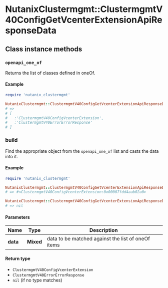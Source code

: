 # NutanixClustermgmt::ClustermgmtV40ConfigGetVcenterExtensionApiResponseData

## Class instance methods

### `openapi_one_of`

Returns the list of classes defined in oneOf.

#### Example

```ruby
require 'nutanix_clustermgmt'

NutanixClustermgmt::ClustermgmtV40ConfigGetVcenterExtensionApiResponseData.openapi_one_of
# =>
# [
#   :'ClustermgmtV40ConfigVcenterExtension',
#   :'ClustermgmtV40ErrorErrorResponse'
# ]
```

### build

Find the appropriate object from the `openapi_one_of` list and casts the data into it.

#### Example

```ruby
require 'nutanix_clustermgmt'

NutanixClustermgmt::ClustermgmtV40ConfigGetVcenterExtensionApiResponseData.build(data)
# => #<ClustermgmtV40ConfigVcenterExtension:0x00007fdd4aab02a0>

NutanixClustermgmt::ClustermgmtV40ConfigGetVcenterExtensionApiResponseData.build(data_that_doesnt_match)
# => nil
```

#### Parameters

| Name | Type | Description |
| ---- | ---- | ----------- |
| **data** | **Mixed** | data to be matched against the list of oneOf items |

#### Return type

- `ClustermgmtV40ConfigVcenterExtension`
- `ClustermgmtV40ErrorErrorResponse`
- `nil` (if no type matches)


